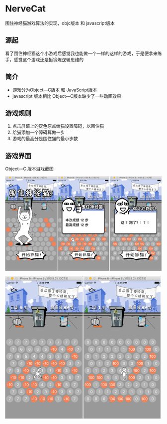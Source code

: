 # NerveCat

围住神经猫游戏算法的实现，objc版本 和 javascript版本

## 源起

看了围住神经猫这个小游戏后感觉我也能做一个一样的这样的游戏，于是便拿来练手，感觉这个游戏还是挺锻炼逻辑思维的

## 简介

- 游戏分为Object—C版本 和 JavaScript版本
- javascript 版本相比 Object—C版本缺少了一些动画效果

## 游戏规则

1. 点击屏幕上的灰色原点给猫设置障碍，以围住猫
2. 给猫添加一个障碍算做一步
3. 游戏的最高分是围住猫的最小步数

## 游戏界面

Object—C 版本游戏截图


![c0](./Others/c0.png) 

![c1](./Others/c1.png)